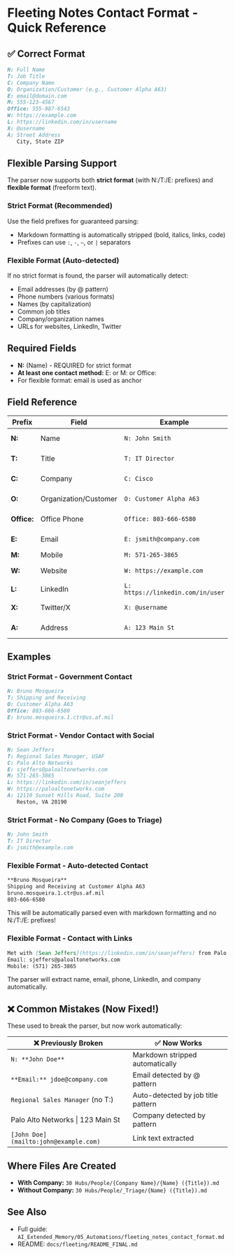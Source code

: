 # Fleeting Notes Contact Format - Quick Reference

## ✅ Correct Format

```markdown
N: Full Name
T: Job Title
C: Company Name
O: Organization/Customer (e.g., Customer Alpha A63)
E: email@domain.com
M: 555-123-4567
Office: 555-987-6543
W: https://example.com
L: https://linkedin.com/in/username
X: @username
A: Street Address
   City, State ZIP
```

## Flexible Parsing Support

The parser now supports both **strict format** (with N:/T:/E: prefixes) and **flexible format** (freeform text).

### Strict Format (Recommended)
Use the field prefixes for guaranteed parsing:
- Markdown formatting is automatically stripped (bold, italics, links, code)
- Prefixes can use `:`, `-`, `—`, or `|` separators

### Flexible Format (Auto-detected)
If no strict format is found, the parser will automatically detect:
- Email addresses (by @ pattern)
- Phone numbers (various formats)
- Names (by capitalization)
- Common job titles
- Company/organization names
- URLs for websites, LinkedIn, Twitter

## Required Fields
- **N:** (Name) - REQUIRED for strict format
- **At least one contact method:** E: or M: or Office:
- For flexible format: email is used as anchor

## Field Reference

| Prefix | Field | Example | Notes |
|--------|-------|---------|-------|
| **N:** | Name | `N: John Smith` | Required to start contact block |
| **T:** | Title | `T: IT Director` | Optional, appears in filename |
| **C:** | Company | `C: Cisco` | Optional, creates company folder |
| **O:** | Organization/Customer | `O: Customer Alpha A63` | Government/customer org (not phone) |
| **Office:** | Office Phone | `Office: 803-666-6580` | Use full word for phone |
| **E:** | Email | `E: jsmith@company.com` | Multiple: separate with commas |
| **M:** | Mobile | `M: 571-265-3865` | Any phone format |
| **W:** | Website | `W: https://example.com` | Company or personal website |
| **L:** | LinkedIn | `L: https://linkedin.com/in/user` | LinkedIn profile URL |
| **X:** | Twitter/X | `X: @username` | Twitter/X handle or URL |
| **A:** | Address | `A: 123 Main St` | Multi-line continues until next field |

## Examples

### Strict Format - Government Contact
```markdown
N: Bruno Mosqueira
T: Shipping and Receiving
O: Customer Alpha A63
Office: 803-666-6580
E: bruno.mosqueira.1.ctr@us.af.mil
```

### Strict Format - Vendor Contact with Social
```markdown
N: Sean Jeffers
T: Regional Sales Manager, USAF
C: Palo Alto Networks
E: sjeffers@paloaltonetworks.com
M: 571-265-3865
L: https://linkedin.com/in/seanjeffers
W: https://paloaltonetworks.com
A: 12110 Sunset Hills Road, Suite 200
   Reston, VA 20190
```

### Strict Format - No Company (Goes to Triage)
```markdown
N: John Smith
T: IT Director
E: jsmith@example.com
```

### Flexible Format - Auto-detected Contact
```markdown
**Bruno Mosqueira**
Shipping and Receiving at Customer Alpha A63
bruno.mosqueira.1.ctr@us.af.mil
803-666-6580
```
This will be automatically parsed even with markdown formatting and no N:/T:/E: prefixes!

### Flexible Format - Contact with Links
```markdown
Met with [Sean Jeffers](https://linkedin.com/in/seanjeffers) from Palo Alto Networks
Email: sjeffers@paloaltonetworks.com
Mobile: (571) 265-3865
```
The parser will extract name, email, phone, LinkedIn, and company automatically.

## ❌ Common Mistakes (Now Fixed!)

These used to break the parser, but now work automatically:

| ❌ Previously Broken | ✅ Now Works |
|---------------------|-------------|
| `N: **John Doe**` | Markdown stripped automatically |
| `**Email:** jdoe@company.com` | Email detected by @ pattern |
| `Regional Sales Manager` (no T:) | Auto-detected by job title pattern |
| Palo Alto Networks \| 123 Main St | Company detected by pattern |
| `[John Doe](mailto:john@example.com)` | Link text extracted |

## Where Files Are Created

- **With Company:** `30 Hubs/People/{Company Name}/{Name} ({Title}).md`
- **Without Company:** `30 Hubs/People/_Triage/{Name} ({Title}).md`

## See Also
- Full guide: `AI_Extended_Memory/05_Automations/fleeting_notes_contact_format.md`
- README: `docs/fleeting/README_FINAL.md`
